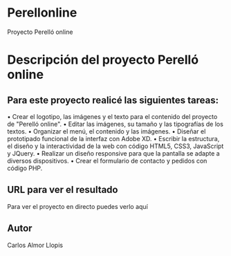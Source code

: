 # Perellonline
Proyecto Perelló online

# Descripción del proyecto Perelló online 

## Para este proyecto realicé las siguientes tareas: 

• Crear el logotipo, las imágenes y el texto para el contenido del proyecto de "Perelló online".
• Editar las imágenes, su tamaño y las tipografías de los textos.
• Organizar el menú, el contenido y las imágenes. 
• Diseñar el prototipado funcional de la interfaz con Adobe XD. 
• Escribir la estructura, el diseño y la interactividad de la web con código HTML5, CSS3, JavaScript y JQuery.
• Realizar un diseño responsive para que la pantalla se adapte a diversos dispositivos.
• Crear el formulario de contacto y pedidos con código PHP.

## URL para ver el resultado
Para ver el proyecto en directo puedes verlo aquí 

## Autor
Carlos Almor Llopis
